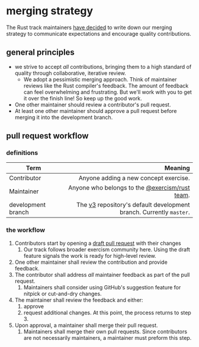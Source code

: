 # merging strategy

The Rust track maintainers [have decided](https://github.com/exercism/v3/discussions/1725#discussion-7438) to write down our merging strategy to communicate expectations and encourage quality contributions.

## general principles

- we strive to accept _all_ contributions, bringing them to a high standard of quality through collaborative, iterative review.
  - We adopt a pessimistic merging approach. Think of maintainer reviews like the Rust compiler's feedback. The amount of feedback can feel overwhelming and frustrating. But we'll work with you to get it over the finish line! So keep up the good work.
- One other maintainer should review a contributor's pull request.
- At least one other maintainer should approve a pull request before merging it into the development branch.

## pull request workflow

### definitions

| Term               |                                                                                               Meaning |
| ------------------ | ----------------------------------------------------------------------------------------------------: |
| Contributor        |                                                                  Anyone adding a new concept exercise. |
| Maintainer         |          Anyone who belongs to the [@exercism/rust team](https://github.com/orgs/exercism/teams/rust). |
| development branch | The [v3](https://github.com/exercism/v3) repository's default development branch. Currently `master`. |

### the workflow

1. Contributors start by opening a [draft pull request](https://github.blog/2019-02-14-introducing-draft-pull-requests/) with their changes
   1. Our track follows broader exercism community here. Using the draft feature signals the work is ready for high-level review.
1. One other maintainer shall review the contribution and provide feedback.
1. The contributor shall address *all* maintainer feedback as part of the pull request.
   1. Maintainers shall consider using GitHub's suggestion feature for nitpick or cut-and-dry changes.
1. The maintainer shall review the feedback and either:
   1. approve
   1. request additional changes. At this point, the process returns to step 3.
1. Upon approval, a maintainer shall merge their pull request.
   1. Maintainers shall merge their own pull requests. Since contributors are not necessarily maintainers, a maintainer must preform this step.
